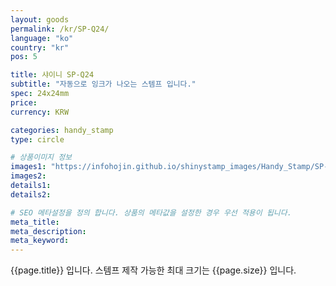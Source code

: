 ```yaml
---
layout: goods
permalink: /kr/SP-Q24/
language: "ko"
country: "kr"
pos: 5

title: 샤이니 SP-Q24
subtitle: "자동으로 잉크가 나오는 스템프 입니다."
spec: 24x24mm
price: 
currency: KRW

categories: handy_stamp
type: circle

# 상품이미지 정보
images1: "https://infohojin.github.io/shinystamp_images/Handy_Stamp/SP-Q24/SP-Q24_1.jpg"
images2:
details1:
details2:    

# SEO 메타설정을 정의 합니다. 상품의 메타값을 설정한 경우 우선 적용이 됩니다.
meta_title: 
meta_description:
meta_keyword:
---
```


{{page.title}} 입니다. 스템프 제작 가능한 최대 크기는 {{page.size}} 입니다.